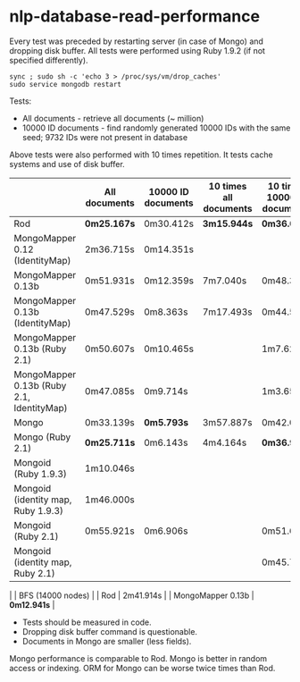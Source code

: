 nlp-database-read-performance
=============================

Every test was preceded by restarting server (in case of Mongo) and dropping disk buffer. All tests were performed using Ruby 1.9.2 (if not specified differently).

```
sync ; sudo sh -c 'echo 3 > /proc/sys/vm/drop_caches'
sudo service mongodb restart
```

Tests:
* All documents - retrieve all documents (~ million)
* 10000 ID documents - find randomly generated 10000 IDs with the same seed; 9732 IDs were not present in database

Above tests were also performed with 10 times repetition. It tests cache systems and use of disk buffer. 

| | All documents | 10000 ID documents | 10 times all documents | 10 times 10000 ID documents |
| --- | --- | --- | --- | --- |
| Rod | **0m25.167s** | 0m30.412s | **3m15.944s** | **0m36.030s** |
| MongoMapper 0.12 (IdentityMap) | 2m36.715s | 0m14.351s |  |  |
| MongoMapper 0.13b | 0m51.931s | 0m12.359s | 7m7.040s | 0m48.353s |
| MongoMapper 0.13b (IdentityMap) | 0m47.529s | 0m8.363s | 7m17.493s | 0m44.588s |
| MongoMapper 0.13b (Ruby 2.1)| 0m50.607s | 0m10.465s |  | 1m7.621s |
| MongoMapper 0.13b (Ruby 2.1, IdentityMap)| 0m47.085s | 0m9.714s |  | 1m3.656s |
| Mongo | 0m33.139s | **0m5.793s** | 3m57.887s | 0m42.071s |
| Mongo (Ruby 2.1) | **0m25.711s** | 0m6.143s | 4m4.164s | **0m36.973s** |
| Mongoid (Ruby 1.9.3) | 1m10.046s |  |  |  |
| Mongoid (identity map, Ruby 1.9.3) | 1m46.000s |  |  |  |
| Mongoid (Ruby 2.1) | 0m55.921s | 0m6.906s |  | 0m51.628s |
| Mongoid (identity map, Ruby 2.1) |  |  |  | 0m45.754s |

| | BFS (14000 nodes) |
| Rod | 2m41.914s |
| MongoMapper 0.13b | **0m12.941s** |

* Tests should be measured in code. 
* Dropping disk buffer command is questionable.
* Documents in Mongo are smaller (less fields).

Mongo performance is comparable to Rod. Mongo is better in random access or indexing. ORM for Mongo can be worse twice times than Rod.
